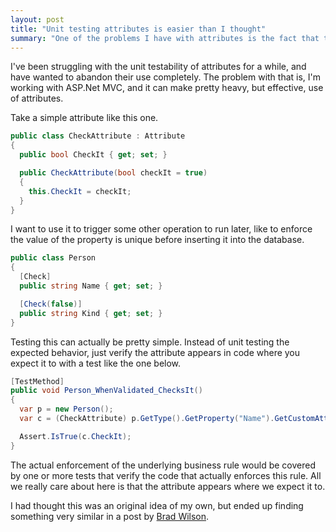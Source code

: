 ```yaml
---
layout: post
title: "Unit testing attributes is easier than I thought"
summary: "One of the problems I have with attributes is the fact that they aren't easily unit testable. That is what I thought anyway, until now. It turns out this is very far from the truth."
---
```


I've been struggling with the unit testability of attributes for a while, and have wanted to abandon their use completely. The problem with that is, I'm working with ASP.Net MVC, and it can make pretty heavy, but effective, use of attributes. 

Take a simple attribute like this one.

```csharp
public class CheckAttribute : Attribute
{
  public bool CheckIt { get; set; }

  public CheckAttribute(bool checkIt = true)
  {
    this.CheckIt = checkIt;
  }
}
```

I want to use it to trigger some other operation to run later, like to enforce the value of the property is unique before inserting it into the database.

```csharp
public class Person
{
  [Check]
  public string Name { get; set; }

  [Check(false)]
  public string Kind { get; set; }
}
```

Testing this can actually be pretty simple. Instead of unit testing the expected behavior, just verify the attribute appears in code where you expect it to with a test like the one below.

```csharp
[TestMethod]
public void Person_WhenValidated_ChecksIt()
{
  var p = new Person();
  var c = (CheckAttribute) p.GetType().GetProperty("Name").GetCustomAttributes(typeof(CheckAttribute), false)[0];

  Assert.IsTrue(c.CheckIt);
}
```

The actual enforcement of the underlying business rule would be covered by one or more tests that verify the code that actually enforces this rule. All we really care about here is that the attribute appears where we expect it to.

I had thought this was an original idea of my own, but ended up finding something very similar in a post by [Brad Wilson](http://bradwilson.typepad.com/blog/2009/04/dataannotations-and-aspnet-mvc.html). 